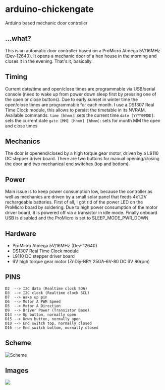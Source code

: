 # arduino-chickengate
Arduino based mechanic door controller

## ...what?
This is an automatic door controller based on a ProMicro Atmega 5V/16MHz (Dev-12640). It opens a mechanic door of a hen house in the morning and closes it in the evening. That's it, basically. 

## Timing
Current date/time and open/close times are programmable via USB/serial console (need to wake up from power down sleep first by pressing one of the open or close buttons). Due to early sunset in winter time the open/close times are programmable for each month. I use a DS1307 Real Time Clock module, this allows to persist the timetable in its NVRAM.
Available commands:
`time [hhmm]`: sets the current time
`date [YYYYMMDD]`: sets the current date
`gate [MM] [hhmm] [hhmm]`: sets for month MM the open and close times

## Mechanics
The door is openend/closed by a high torque gear motor, driven by a L9110 DC stepper driver board. There are two buttons for manual opening/closing the door and two mechanical end switches (top and bottom).

## Power
Main issue is to keep power consumption low, because the controller as well as mechanics are driven by a small solar panel that feeds 4x1.2V rechargeable batteries. First of all, I got rid of the power LED on the ProMicro board by soldering. Due to high power consumption of the motor driver board, it is powered off via a transistor in idle mode. Finally onboard USB is disabled and the ProMicro is set to SLEEP_MODE_PWR_DOWN.

## Hardware
- ProMicro Atmega 5V/16MHz (Dev-12640)
- DS1307 Real Time Clock module
- L9110 DC stepper driver board
- 6V high torque gear motor (ZnDiy-BRY 25GA-6V-80 DC 6V 80rpm)

## PINS
```
D2  --> I2C data (Realtime clock SDA)
D3  --> I2C clock (Realtime clock SCL)
D7  --> Wake up pin
D6  --> Motor A PWM Speed
D5  --> Motor A Direction
D9  --> Driver Power (Transistor Base)
D14 --> Up button, normally open
D15 --> Down button, normally open
D10 --> End switch top, normally closed
D16 --> End switch bottom, normally closed
```

## Scheme

![Scheme](https://github.com/gadget60/arduino-chickengate/master/arduino-chickengate/scheme.png)

## Images

![](https://github.com/gadget60/arduino-chickengate/master/images/DSC_0789.JPG)


